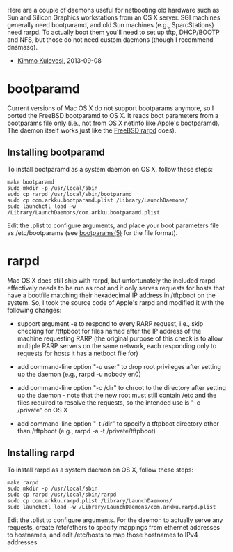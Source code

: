 Here are a couple of daemons useful for netbooting old hardware such as
Sun and Silicon Graphics workstations from an OS X server. SGI machines
generally need bootparamd, and old Sun machines (e.g., SparcStations) need
rarpd. To actually boot them you'll need to set up tftp, DHCP/BOOTP and NFS,
but those do not need custom daemons (though I recommend dnsmasq).

- [Kimmo Kulovesi](http://arkku.com/), 2013-09-08


bootparamd
==========

Current versions of Mac OS X do not support bootparams anymore, so I
ported the FreeBSD bootparamd to OS X. It reads boot parameters from
a bootparams file only (i.e., not from OS X netinfo like Apple's bootparamd).
The daemon itself works just like the
[FreeBSD rarpd](http://www.unix.com/man-page/freebsd/8/bootparamd/) does).


Installing bootparamd
---------------------

To install bootparamd as a system daemon on OS X, follow these steps:

    make bootparamd
    sudo mkdir -p /usr/local/sbin
    sudo cp rarpd /usr/local/sbin/bootparamd
    sudo cp com.arkku.bootparamd.plist /Library/LaunchDaemons/
    sudo launchctl load -w /Library/LaunchDaemons/com.arkku.bootparamd.plist

Edit the .plist to configure arguments, and place your boot parameters
file as /etc/bootparams (see
[bootparams(5)](http://www.unix.com/man-page/freebsd/5/bootparams/) for the
file format).


rarpd
=====

Mac OS X does still ship with rarpd, but unfortunately the included
rarpd effectively needs to be run as root and it only serves requests
for hosts that have a bootfile matching their hexadecimal IP address
in /tftpboot on the system. So, I took the source code of Apple's
rarpd and modified it with the following changes:

* support argument -e to respond to every RARP request, i.e.,
  skip checking for /tftpboot for files named after the IP
  address of the machine requesting RARP (the original purpose
  of this check is to allow multiple RARP servers on the same
  network, each responding only to requests for hosts it has
  a netboot file for)

* add command-line option "-u user" to drop root privileges
  after setting up the daemon (e.g., rarpd -u nobody en0)

* add command-line option "-c /dir" to chroot to the directory
  after setting up the daemon - note that the new root must still
  contain /etc and the files required to resolve the requests,
  so the intended use is "-c /private" on OS X

* add command-line option "-t /dir" to specify a tftpboot
  directory other than /tftpboot (e.g., rarpd -a -t /private/tftpboot)


Installing rarpd
----------------

To install rarpd as a system daemon on OS X, follow these steps:

    make rarpd
    sudo mkdir -p /usr/local/sbin
    sudo cp rarpd /usr/local/sbin/rarpd
    sudo cp com.arkku.rarpd.plist /Library/LaunchDaemons/
    sudo launchctl load -w /Library/LaunchDaemons/com.arkku.rarpd.plist

Edit the .plist to configure arguments. For the daemon to actually serve any
requests, create /etc/ethers to specify mappings from ethernet addresses to
hostnames, and edit /etc/hosts to map those hostnames to IPv4 addresses.
